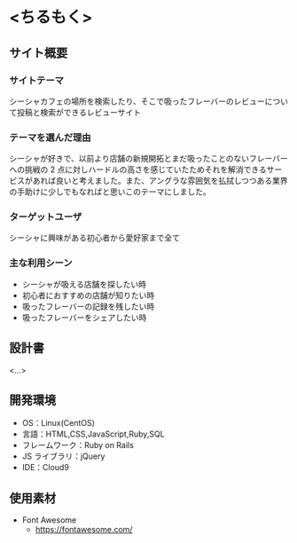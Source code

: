 # <ちるもく>

## サイト概要

### サイトテーマ

シーシャカフェの場所を検索したり、そこで吸ったフレーバーのレビューについて投稿と検索ができるレビューサイト

### テーマを選んだ理由

シーシャが好きで、以前より店舗の新規開拓とまだ吸ったことのないフレーバーへの挑戦の 2 点に対しハードルの高さを感じていたためそれを解消できるサービスがあれば良いと考えました。また、アングラな雰囲気を払拭しつつある業界の手助けに少しでもなればと思いこのテーマにしました。

### ターゲットユーザ

シーシャに興味がある初心者から愛好家まで全て

### 主な利用シーン

- シーシャが吸える店舗を探したい時
- 初心者におすすめの店舗が知りたい時
- 吸ったフレーバーの記録を残したい時
- 吸ったフレーバーをシェアしたい時

## 設計書

<...>

## 開発環境

- OS：Linux(CentOS)
- 言語：HTML,CSS,JavaScript,Ruby,SQL
- フレームワーク：Ruby on Rails
- JS ライブラリ：jQuery
- IDE：Cloud9

## 使用素材

- Font Awesome
  - https://fontawesome.com/
